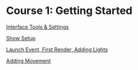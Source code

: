 # Course 1: Getting Started

[Interface Tools & Settings](interface-tools-and-settings.md)

[Show Setup](show-setup.md)

[Launch Event, First Render, Adding Lights](launch-event-first-render-adding-lights.md)

[Adding Movement](adding-movement.md)

